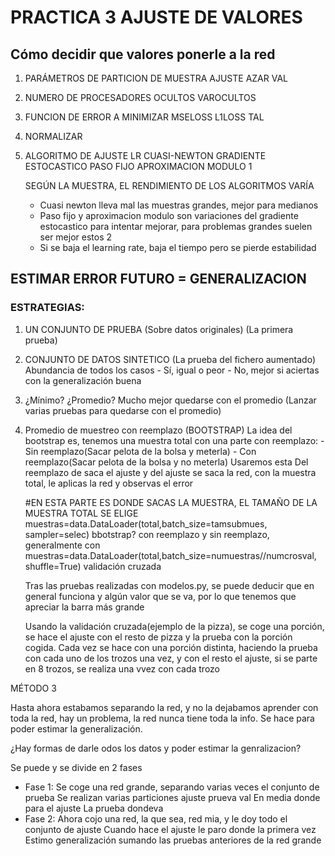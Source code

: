 # PRACTICA 3 AJUSTE DE VALORES

## Cómo decidir que valores ponerle a la red

1. PARÁMETROS DE PARTICION DE MUESTRA
   AJUSTE AZAR VAL
2. NUMERO DE PROCESADORES OCULTOS
   VAROCULTOS
3. FUNCION DE ERROR A MINIMIZAR
   MSELOSS L1LOSS TAL

4. NORMALIZAR
5. ALGORITMO DE AJUSTE
   LR
   CUASI-NEWTON
   GRADIENTE ESTOCASTICO
   PASO FIJO
   APROXIMACION MODULO 1

   SEGÚN LA MUESTRA, EL RENDIMIENTO DE LOS ALGORITMOS VARÍA

   - Cuasi newton lleva mal las muestras grandes, mejor para medianos
   - Paso fijo y aproximacion modulo son variaciones del gradiente estocastico para intentar mejorar, para problemas grandes suelen ser mejor estos 2
   - Si se baja el learning rate, baja el tiempo pero se pierde estabilidad

## ESTIMAR ERROR FUTURO = GENERALIZACION

### ESTRATEGIAS:

1.  UN CONJUNTO DE PRUEBA (Sobre datos originales) (La primera prueba)
2.  CONJUNTO DE DATOS SINTETICO (La prueba del fichero aumentado)
    Abundancia de todos los casos - Sí, igual o peor - No, mejor si aciertas con la generalización buena
3.  ¿Mínimo? ¿Promedio? Mucho mejor quedarse con el promedio (Lanzar varias pruebas para quedarse con el promedio)
4.  Promedio de muestreo con reemplazo (BOOTSTRAP)
    La idea del bootstrap es, tenemos una muestra total con una parte con reemplazo: - Sin reemplazo(Sacar pelota de la bolsa y meterla) - Con reemplazo(Sacar pelota de la bolsa y no meterla) Usaremos esta
    Del reemplazo de saca el ajuste y del ajuste se saca la red, con la muestra total, le aplicas la red y observas el error

    #EN ESTA PARTE ES DONDE SACAS LA MUESTRA, EL TAMAÑO DE LA MUESTRA TOTAL SE ELIGE
    muestras=data.DataLoader(total,batch_size=tamsubmues, sampler=selec) bbotstrap? con reemplazo y sin reemplazo, generalmente con
    muestras=data.DataLoader(total,batch_size=numuestras//numcrosval, shuffle=True) validación cruzada

    Tras las pruebas realizadas con modelos.py, se puede deducir que en general funciona y algún valor que se va, por lo que tenemos que apreciar la barra más grande

    Usando la validación cruzada(ejemplo de la pizza), se coge una porción, se hace el ajuste con el resto de pizza y la prueba con la porción cogida. Cada vez se hace con una porción distinta, haciendo la prueba con cada uno de los trozos una vez, y con el resto el ajuste, si se parte en 8 trozos, se realiza una vvez con cada trozo

MÉTODO 3

Hasta ahora estabamos separando la red, y no la dejabamos aprender con toda la red, hay un problema, la red nunca tiene toda la info. Se hace para poder estimar la generalización.

¿Hay formas de darle odos los datos y poder estimar la genralizacion?

Se puede y se divide en 2 fases

- Fase 1:
  Se coge una red grande, separando varias veces el conjunto de prueba
  Se realizan varias particiones ajuste prueva val
  En media donde para el ajuste
  La prueba dondeva
- Fase 2:
  Ahora cojo una red, la que sea, red mia, y le doy todo el conjunto de ajuste
  Cuando hace el ajuste le paro donde la primera vez
  Estimo generalización sumando las pruebas anteriores de la red grande
